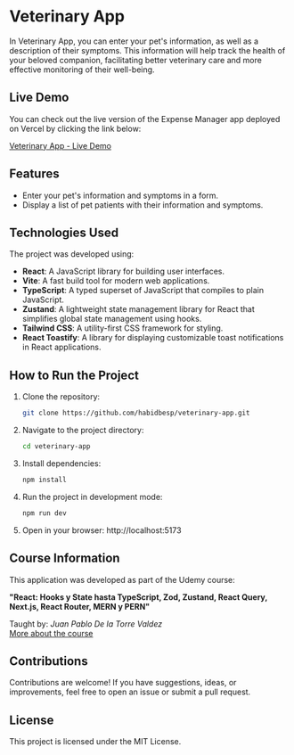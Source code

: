 # Veterinary App

In Veterinary App, you can enter your pet's information, as well as a description of their symptoms. This information will help track the health of your beloved companion, facilitating better veterinary care and more effective monitoring of their well-being.

## Live Demo

You can check out the live version of the Expense Manager app deployed on Vercel by clicking the link below:

[Veterinary App - Live Demo](https://patients-zustand-tau.vercel.app/)

## Features

- Enter your pet's information and symptoms in a form.
- Display a list of pet patients with their information and symptoms.

## Technologies Used

The project was developed using:

- **React**: A JavaScript library for building user interfaces.
- **Vite**: A fast build tool for modern web applications.
- **TypeScript**: A typed superset of JavaScript that compiles to plain JavaScript.
- **Zustand**: A lightweight state management library for React that simplifies global state management using hooks.
- **Tailwind CSS**: A utility-first CSS framework for styling.
- **React Toastify**: A library for displaying customizable toast notifications in React applications.

## How to Run the Project

1. Clone the repository:

   ```bash
   git clone https://github.com/habidbesp/veterinary-app.git
   ```

2. Navigate to the project directory:

   ```bash
   cd veterinary-app
   ```

3. Install dependencies:

   ```bash
   npm install
   ```

4. Run the project in development mode:

   ```bash
   npm run dev
   ```

5. Open in your browser: http://localhost:5173

## Course Information

This application was developed as part of the Udemy course:

**"React: Hooks y State hasta TypeScript, Zod, Zustand, React Query, Next.js, React Router, MERN y PERN"**

Taught by: _Juan Pablo De la Torre Valdez_  
[More about the course](https://codigoconjuan.com/)

## Contributions

Contributions are welcome! If you have suggestions, ideas, or improvements, feel free to open an issue or submit a pull request.

## License

This project is licensed under the MIT License.

